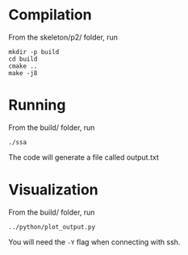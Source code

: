 Compilation
===========

From the skeleton/p2/ folder, run

    mkdir -p build
    cd build
    cmake ..
    make -j8
    
Running
=======

From the build/ folder, run

    ./ssa

The code will generate a file called output.txt

Visualization
=============

From the build/ folder, run

    ../python/plot_output.py

You will need the `-Y` flag when connecting with ssh.

